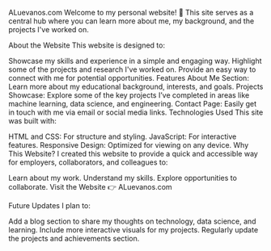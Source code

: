 ALuevanos.com
Welcome to my personal website! 🎉 This site serves as a central hub where you can learn more about me, my background, and the projects I've worked on.

About the Website
This website is designed to:

Showcase my skills and experience in a simple and engaging way.
Highlight some of the projects and research I've worked on.
Provide an easy way to connect with me for potential opportunities.
Features
About Me Section: Learn more about my educational background, interests, and goals.
Projects Showcase: Explore some of the key projects I’ve completed in areas like machine learning, data science, and engineering.
Contact Page: Easily get in touch with me via email or social media links.
Technologies Used
This site was built with:

HTML and CSS: For structure and styling.
JavaScript: For interactive features.
Responsive Design: Optimized for viewing on any device.
Why This Website?
I created this website to provide a quick and accessible way for employers, collaborators, and colleagues to:

Learn about my work.
Understand my skills.
Explore opportunities to collaborate.
Visit the Website
👉 ALuevanos.com

Future Updates
I plan to:

Add a blog section to share my thoughts on technology, data science, and learning.
Include more interactive visuals for my projects.
Regularly update the projects and achievements section.

